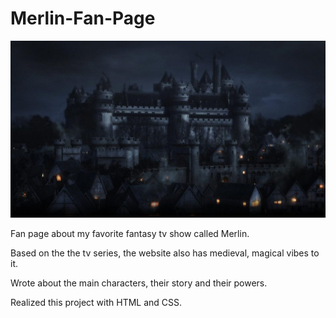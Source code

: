 # Merlin-Fan-Page

![Merlin](images/camelot.jpg)

Fan page about my favorite fantasy tv show called Merlin.

Based on the the tv series, the website also has medieval, magical vibes to it.

Wrote about the main characters, their story and their powers.

Realized this project with HTML and CSS.

